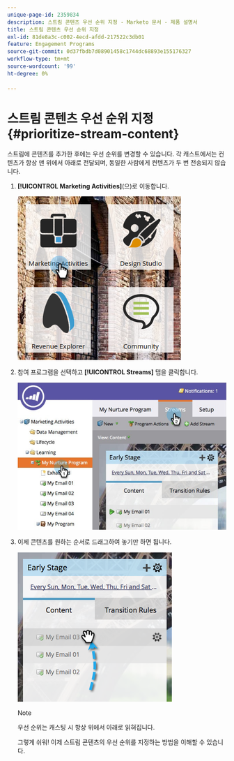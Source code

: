 ```yaml
---
unique-page-id: 2359834
description: 스트림 콘텐츠 우선 순위 지정 - Marketo 문서 - 제품 설명서
title: 스트림 콘텐츠 우선 순위 지정
exl-id: 81de8a3c-c002-4ecd-afdd-217522c3db01
feature: Engagement Programs
source-git-commit: 0d37fbdb7d08901458c1744dc68893e155176327
workflow-type: tm+mt
source-wordcount: '99'
ht-degree: 0%

---
```


# 스트림 콘텐츠 우선 순위 지정 {#prioritize-stream-content}

스트림에 콘텐츠를 추가한 후에는 우선 순위를 변경할 수 있습니다. 각 캐스트에서는 컨텐츠가 항상 맨 위에서 아래로 전달되며, 동일한 사람에게 컨텐츠가 두 번 전송되지 않습니다.

1. **[!UICONTROL Marketing Activities]**(으)로 이동합니다.

   ![](assets/ma.png)

1. 참여 프로그램을 선택하고 **[!UICONTROL Streams]** 탭을 클릭합니다.

   ![](assets/cloneasteam-1.jpg)

1. 이제 콘텐츠를 원하는 순서로 드래그하여 놓기만 하면 됩니다.

   ![](assets/image2014-9-15-17-3a5-3a45.png)

   >[!NOTE]
   >
   >우선 순위는 캐스팅 시 항상 위에서 아래로 읽혀집니다.

   그렇게 쉬워! 이제 스트림 콘텐츠의 우선 순위를 지정하는 방법을 이해할 수 있습니다.
